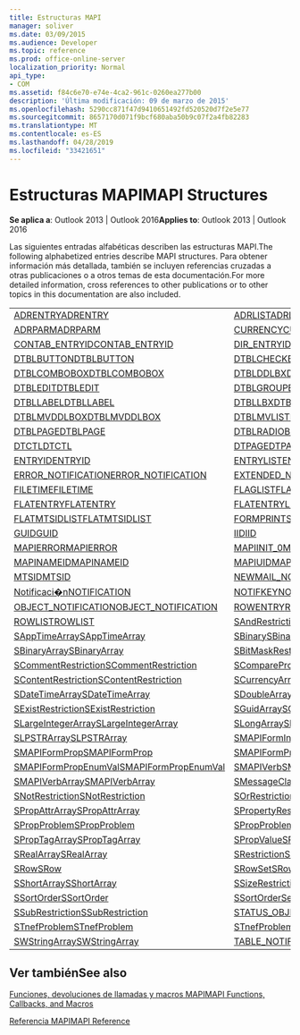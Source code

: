 ```yaml
---
title: Estructuras MAPI
manager: soliver
ms.date: 03/09/2015
ms.audience: Developer
ms.topic: reference
ms.prod: office-online-server
localization_priority: Normal
api_type:
- COM
ms.assetid: f84c6e70-e74e-4ca2-961c-0260ea277b00
description: 'Última modificación: 09 de marzo de 2015'
ms.openlocfilehash: 5290cc871f47d9410651492fd520520d7f2e5e77
ms.sourcegitcommit: 8657170d071f9bcf680aba50b9c07f2a4fb82283
ms.translationtype: MT
ms.contentlocale: es-ES
ms.lasthandoff: 04/28/2019
ms.locfileid: "33421651"
---
```

# <a name="mapi-structures"></a><span data-ttu-id="d15e6-103">Estructuras MAPI</span><span class="sxs-lookup"><span data-stu-id="d15e6-103">MAPI Structures</span></span>

  
  
<span data-ttu-id="d15e6-104">**Se aplica a**: Outlook 2013 | Outlook 2016</span><span class="sxs-lookup"><span data-stu-id="d15e6-104">**Applies to**: Outlook 2013 | Outlook 2016</span></span> 
  
<span data-ttu-id="d15e6-105">Las siguientes entradas alfabéticas describen las estructuras MAPI.</span><span class="sxs-lookup"><span data-stu-id="d15e6-105">The following alphabetized entries describe MAPI structures.</span></span> <span data-ttu-id="d15e6-106">Para obtener información más detallada, también se incluyen referencias cruzadas a otras publicaciones o a otros temas de esta documentación.</span><span class="sxs-lookup"><span data-stu-id="d15e6-106">For more detailed information, cross references to other publications or to other topics in this documentation are also included.</span></span>
  
|||
|:-----|:-----|
|[<span data-ttu-id="d15e6-107">ADRENTRY</span><span class="sxs-lookup"><span data-stu-id="d15e6-107">ADRENTRY</span></span>](adrentry.md) <br/> |[<span data-ttu-id="d15e6-108">ADRLIST</span><span class="sxs-lookup"><span data-stu-id="d15e6-108">ADRLIST</span></span>](adrlist.md) <br/> |
|[<span data-ttu-id="d15e6-109">ADRPARM</span><span class="sxs-lookup"><span data-stu-id="d15e6-109">ADRPARM</span></span>](adrparm.md) <br/> |[<span data-ttu-id="d15e6-110">CURRENCY</span><span class="sxs-lookup"><span data-stu-id="d15e6-110">CURRENCY</span></span>](currency.md) <br/> |
|[<span data-ttu-id="d15e6-111">CONTAB_ENTRYID</span><span class="sxs-lookup"><span data-stu-id="d15e6-111">CONTAB_ENTRYID</span></span>](contab_entryid.md) <br/> |[<span data-ttu-id="d15e6-112">DIR_ENTRYID</span><span class="sxs-lookup"><span data-stu-id="d15e6-112">DIR_ENTRYID</span></span>](dir_entryid.md) <br/> |
|[<span data-ttu-id="d15e6-113">DTBLBUTTON</span><span class="sxs-lookup"><span data-stu-id="d15e6-113">DTBLBUTTON</span></span>](dtblbutton.md) <br/> |[<span data-ttu-id="d15e6-114">DTBLCHECKBOX</span><span class="sxs-lookup"><span data-stu-id="d15e6-114">DTBLCHECKBOX</span></span>](dtblcheckbox.md) <br/> |
|[<span data-ttu-id="d15e6-115">DTBLCOMBOBOX</span><span class="sxs-lookup"><span data-stu-id="d15e6-115">DTBLCOMBOBOX</span></span>](dtblcombobox.md) <br/> |[<span data-ttu-id="d15e6-116">DTBLDDLBX</span><span class="sxs-lookup"><span data-stu-id="d15e6-116">DTBLDDLBX</span></span>](dtblddlbx.md) <br/> |
|[<span data-ttu-id="d15e6-117">DTBLEDIT</span><span class="sxs-lookup"><span data-stu-id="d15e6-117">DTBLEDIT</span></span>](dtbledit.md) <br/> |[<span data-ttu-id="d15e6-118">DTBLGROUPBOX</span><span class="sxs-lookup"><span data-stu-id="d15e6-118">DTBLGROUPBOX</span></span>](dtblgroupbox.md) <br/> |
|[<span data-ttu-id="d15e6-119">DTBLLABEL</span><span class="sxs-lookup"><span data-stu-id="d15e6-119">DTBLLABEL</span></span>](dtbllabel.md) <br/> |[<span data-ttu-id="d15e6-120">DTBLLBX</span><span class="sxs-lookup"><span data-stu-id="d15e6-120">DTBLLBX</span></span>](dtbllbx.md) <br/> |
|[<span data-ttu-id="d15e6-121">DTBLMVDDLBOX</span><span class="sxs-lookup"><span data-stu-id="d15e6-121">DTBLMVDDLBOX</span></span>](dtblmvddlbox.md) <br/> |[<span data-ttu-id="d15e6-122">DTBLMVLISTBOX</span><span class="sxs-lookup"><span data-stu-id="d15e6-122">DTBLMVLISTBOX</span></span>](dtblmvlistbox.md) <br/> |
|[<span data-ttu-id="d15e6-123">DTBLPAGE</span><span class="sxs-lookup"><span data-stu-id="d15e6-123">DTBLPAGE</span></span>](dtblpage.md) <br/> |[<span data-ttu-id="d15e6-124">DTBLRADIOBUTTON</span><span class="sxs-lookup"><span data-stu-id="d15e6-124">DTBLRADIOBUTTON</span></span>](dtblradiobutton.md) <br/> |
|[<span data-ttu-id="d15e6-125">DTCTL</span><span class="sxs-lookup"><span data-stu-id="d15e6-125">DTCTL</span></span>](dtctl.md) <br/> |[<span data-ttu-id="d15e6-126">DTPAGE</span><span class="sxs-lookup"><span data-stu-id="d15e6-126">DTPAGE</span></span>](dtpage.md) <br/> |
|[<span data-ttu-id="d15e6-127">ENTRYID</span><span class="sxs-lookup"><span data-stu-id="d15e6-127">ENTRYID</span></span>](entryid.md) <br/> |[<span data-ttu-id="d15e6-128">ENTRYLIST</span><span class="sxs-lookup"><span data-stu-id="d15e6-128">ENTRYLIST</span></span>](entrylist.md) <br/> |
|[<span data-ttu-id="d15e6-129">ERROR_NOTIFICATION</span><span class="sxs-lookup"><span data-stu-id="d15e6-129">ERROR_NOTIFICATION</span></span>](error_notification.md) <br/> |[<span data-ttu-id="d15e6-130">EXTENDED_NOTIFICATION</span><span class="sxs-lookup"><span data-stu-id="d15e6-130">EXTENDED_NOTIFICATION</span></span>](extended_notification.md) <br/> |
|[<span data-ttu-id="d15e6-131">FILETIME</span><span class="sxs-lookup"><span data-stu-id="d15e6-131">FILETIME</span></span>](filetime.md) <br/> |[<span data-ttu-id="d15e6-132">FLAGLIST</span><span class="sxs-lookup"><span data-stu-id="d15e6-132">FLAGLIST</span></span>](flaglist.md) <br/> |
|[<span data-ttu-id="d15e6-133">FLATENTRY</span><span class="sxs-lookup"><span data-stu-id="d15e6-133">FLATENTRY</span></span>](flatentry.md) <br/> |[<span data-ttu-id="d15e6-134">FLATENTRYLIST</span><span class="sxs-lookup"><span data-stu-id="d15e6-134">FLATENTRYLIST</span></span>](flatentrylist.md) <br/> |
|[<span data-ttu-id="d15e6-135">FLATMTSIDLIST</span><span class="sxs-lookup"><span data-stu-id="d15e6-135">FLATMTSIDLIST</span></span>](flatmtsidlist.md) <br/> |[<span data-ttu-id="d15e6-136">FORMPRINTSETUP</span><span class="sxs-lookup"><span data-stu-id="d15e6-136">FORMPRINTSETUP</span></span>](formprintsetup.md) <br/> |
|[<span data-ttu-id="d15e6-137">GUID</span><span class="sxs-lookup"><span data-stu-id="d15e6-137">GUID</span></span>](guid.md) <br/> |[<span data-ttu-id="d15e6-138">IID</span><span class="sxs-lookup"><span data-stu-id="d15e6-138">IID</span></span>](iid.md) <br/> |
|[<span data-ttu-id="d15e6-139">MAPIERROR</span><span class="sxs-lookup"><span data-stu-id="d15e6-139">MAPIERROR</span></span>](mapierror.md) <br/> |[<span data-ttu-id="d15e6-140">MAPIINIT_0</span><span class="sxs-lookup"><span data-stu-id="d15e6-140">MAPIINIT_0</span></span>](mapiinit_0.md) <br/> |
|[<span data-ttu-id="d15e6-141">MAPINAMEID</span><span class="sxs-lookup"><span data-stu-id="d15e6-141">MAPINAMEID</span></span>](mapinameid.md) <br/> |[<span data-ttu-id="d15e6-142">MAPIUID</span><span class="sxs-lookup"><span data-stu-id="d15e6-142">MAPIUID</span></span>](mapiuid.md) <br/> |
|[<span data-ttu-id="d15e6-143">MTSID</span><span class="sxs-lookup"><span data-stu-id="d15e6-143">MTSID</span></span>](mtsid.md) <br/> |[<span data-ttu-id="d15e6-144">NEWMAIL_NOTIFICATION</span><span class="sxs-lookup"><span data-stu-id="d15e6-144">NEWMAIL_NOTIFICATION</span></span>](newmail_notification.md) <br/> |
|[<span data-ttu-id="d15e6-145">Notificaci�n</span><span class="sxs-lookup"><span data-stu-id="d15e6-145">NOTIFICATION</span></span>](notification.md) <br/> |[<span data-ttu-id="d15e6-146">NOTIFKEY</span><span class="sxs-lookup"><span data-stu-id="d15e6-146">NOTIFKEY</span></span>](notifkey.md) <br/> |
|[<span data-ttu-id="d15e6-147">OBJECT_NOTIFICATION</span><span class="sxs-lookup"><span data-stu-id="d15e6-147">OBJECT_NOTIFICATION</span></span>](object_notification.md) <br/> |[<span data-ttu-id="d15e6-148">ROWENTRY</span><span class="sxs-lookup"><span data-stu-id="d15e6-148">ROWENTRY</span></span>](rowentry.md) <br/> |
|[<span data-ttu-id="d15e6-149">ROWLIST</span><span class="sxs-lookup"><span data-stu-id="d15e6-149">ROWLIST</span></span>](rowlist.md) <br/> |[<span data-ttu-id="d15e6-150">SAndRestriction</span><span class="sxs-lookup"><span data-stu-id="d15e6-150">SAndRestriction</span></span>](sandrestriction.md) <br/> |
|[<span data-ttu-id="d15e6-151">SAppTimeArray</span><span class="sxs-lookup"><span data-stu-id="d15e6-151">SAppTimeArray</span></span>](sapptimearray.md) <br/> |[<span data-ttu-id="d15e6-152">SBinary</span><span class="sxs-lookup"><span data-stu-id="d15e6-152">SBinary</span></span>](sbinary.md) <br/> |
|[<span data-ttu-id="d15e6-153">SBinaryArray</span><span class="sxs-lookup"><span data-stu-id="d15e6-153">SBinaryArray</span></span>](sbinaryarray.md) <br/> |[<span data-ttu-id="d15e6-154">SBitMaskRestriction</span><span class="sxs-lookup"><span data-stu-id="d15e6-154">SBitMaskRestriction</span></span>](sbitmaskrestriction.md) <br/> |
|[<span data-ttu-id="d15e6-155">SCommentRestriction</span><span class="sxs-lookup"><span data-stu-id="d15e6-155">SCommentRestriction</span></span>](scommentrestriction.md) <br/> |[<span data-ttu-id="d15e6-156">SComparePropsRestriction</span><span class="sxs-lookup"><span data-stu-id="d15e6-156">SComparePropsRestriction</span></span>](scomparepropsrestriction.md) <br/> |
|[<span data-ttu-id="d15e6-157">SContentRestriction</span><span class="sxs-lookup"><span data-stu-id="d15e6-157">SContentRestriction</span></span>](scontentrestriction.md) <br/> |[<span data-ttu-id="d15e6-158">SCurrencyArray</span><span class="sxs-lookup"><span data-stu-id="d15e6-158">SCurrencyArray</span></span>](scurrencyarray.md) <br/> |
|[<span data-ttu-id="d15e6-159">SDateTimeArray</span><span class="sxs-lookup"><span data-stu-id="d15e6-159">SDateTimeArray</span></span>](sdatetimearray.md) <br/> |[<span data-ttu-id="d15e6-160">SDoubleArray</span><span class="sxs-lookup"><span data-stu-id="d15e6-160">SDoubleArray</span></span>](sdoublearray.md) <br/> |
|[<span data-ttu-id="d15e6-161">SExistRestriction</span><span class="sxs-lookup"><span data-stu-id="d15e6-161">SExistRestriction</span></span>](sexistrestriction.md) <br/> |[<span data-ttu-id="d15e6-162">SGuidArray</span><span class="sxs-lookup"><span data-stu-id="d15e6-162">SGuidArray</span></span>](sguidarray.md) <br/> |
|[<span data-ttu-id="d15e6-163">SLargeIntegerArray</span><span class="sxs-lookup"><span data-stu-id="d15e6-163">SLargeIntegerArray</span></span>](slargeintegerarray.md) <br/> |[<span data-ttu-id="d15e6-164">SLongArray</span><span class="sxs-lookup"><span data-stu-id="d15e6-164">SLongArray</span></span>](slongarray.md) <br/> |
|[<span data-ttu-id="d15e6-165">SLPSTRArray</span><span class="sxs-lookup"><span data-stu-id="d15e6-165">SLPSTRArray</span></span>](slpstrarray.md) <br/> |[<span data-ttu-id="d15e6-166">SMAPIFormInfoArray</span><span class="sxs-lookup"><span data-stu-id="d15e6-166">SMAPIFormInfoArray</span></span>](smapiforminfoarray.md) <br/> |
|[<span data-ttu-id="d15e6-167">SMAPIFormProp</span><span class="sxs-lookup"><span data-stu-id="d15e6-167">SMAPIFormProp</span></span>](smapiformprop.md) <br/> |[<span data-ttu-id="d15e6-168">SMAPIFormPropArray</span><span class="sxs-lookup"><span data-stu-id="d15e6-168">SMAPIFormPropArray</span></span>](smapiformproparray.md) <br/> |
|[<span data-ttu-id="d15e6-169">SMAPIFormPropEnumVal</span><span class="sxs-lookup"><span data-stu-id="d15e6-169">SMAPIFormPropEnumVal</span></span>](smapiformpropenumval.md) <br/> |[<span data-ttu-id="d15e6-170">SMAPIVerb</span><span class="sxs-lookup"><span data-stu-id="d15e6-170">SMAPIVerb</span></span>](smapiverb.md) <br/> |
|[<span data-ttu-id="d15e6-171">SMAPIVerbArray</span><span class="sxs-lookup"><span data-stu-id="d15e6-171">SMAPIVerbArray</span></span>](smapiverbarray.md) <br/> |[<span data-ttu-id="d15e6-172">SMessageClassArray</span><span class="sxs-lookup"><span data-stu-id="d15e6-172">SMessageClassArray</span></span>](smessageclassarray.md) <br/> |
|[<span data-ttu-id="d15e6-173">SNotRestriction</span><span class="sxs-lookup"><span data-stu-id="d15e6-173">SNotRestriction</span></span>](snotrestriction.md) <br/> |[<span data-ttu-id="d15e6-174">SOrRestriction</span><span class="sxs-lookup"><span data-stu-id="d15e6-174">SOrRestriction</span></span>](sorrestriction.md) <br/> |
|[<span data-ttu-id="d15e6-175">SPropAttrArray</span><span class="sxs-lookup"><span data-stu-id="d15e6-175">SPropAttrArray</span></span>](spropattrarray.md) <br/> |[<span data-ttu-id="d15e6-176">SPropertyRestriction</span><span class="sxs-lookup"><span data-stu-id="d15e6-176">SPropertyRestriction</span></span>](spropertyrestriction.md) <br/> |
|[<span data-ttu-id="d15e6-177">SPropProblem</span><span class="sxs-lookup"><span data-stu-id="d15e6-177">SPropProblem</span></span>](spropproblem.md) <br/> |[<span data-ttu-id="d15e6-178">SPropProblemArray</span><span class="sxs-lookup"><span data-stu-id="d15e6-178">SPropProblemArray</span></span>](spropproblemarray.md) <br/> |
|[<span data-ttu-id="d15e6-179">SPropTagArray</span><span class="sxs-lookup"><span data-stu-id="d15e6-179">SPropTagArray</span></span>](sproptagarray.md) <br/> |[<span data-ttu-id="d15e6-180">SPropValue</span><span class="sxs-lookup"><span data-stu-id="d15e6-180">SPropValue</span></span>](spropvalue.md) <br/> |
|[<span data-ttu-id="d15e6-181">SRealArray</span><span class="sxs-lookup"><span data-stu-id="d15e6-181">SRealArray</span></span>](srealarray.md) <br/> |[<span data-ttu-id="d15e6-182">SRestriction</span><span class="sxs-lookup"><span data-stu-id="d15e6-182">SRestriction</span></span>](srestriction.md) <br/> |
|[<span data-ttu-id="d15e6-183">SRow</span><span class="sxs-lookup"><span data-stu-id="d15e6-183">SRow</span></span>](srow.md) <br/> |[<span data-ttu-id="d15e6-184">SRowSet</span><span class="sxs-lookup"><span data-stu-id="d15e6-184">SRowSet</span></span>](srowset.md) <br/> |
|[<span data-ttu-id="d15e6-185">SShortArray</span><span class="sxs-lookup"><span data-stu-id="d15e6-185">SShortArray</span></span>](sshortarray.md) <br/> |[<span data-ttu-id="d15e6-186">SSizeRestriction</span><span class="sxs-lookup"><span data-stu-id="d15e6-186">SSizeRestriction</span></span>](ssizerestriction.md) <br/> |
|[<span data-ttu-id="d15e6-187">SSortOrder</span><span class="sxs-lookup"><span data-stu-id="d15e6-187">SSortOrder</span></span>](ssortorder.md) <br/> |[<span data-ttu-id="d15e6-188">SSortOrderSet</span><span class="sxs-lookup"><span data-stu-id="d15e6-188">SSortOrderSet</span></span>](ssortorderset.md) <br/> |
|[<span data-ttu-id="d15e6-189">SSubRestriction</span><span class="sxs-lookup"><span data-stu-id="d15e6-189">SSubRestriction</span></span>](ssubrestriction.md) <br/> |[<span data-ttu-id="d15e6-190">STATUS_OBJECT_NOTIFICATION</span><span class="sxs-lookup"><span data-stu-id="d15e6-190">STATUS_OBJECT_NOTIFICATION</span></span>](status_object_notification.md) <br/> |
|[<span data-ttu-id="d15e6-191">STnefProblem</span><span class="sxs-lookup"><span data-stu-id="d15e6-191">STnefProblem</span></span>](stnefproblem.md) <br/> |[<span data-ttu-id="d15e6-192">STnefProblemArray</span><span class="sxs-lookup"><span data-stu-id="d15e6-192">STnefProblemArray</span></span>](stnefproblemarray.md) <br/> |
|[<span data-ttu-id="d15e6-193">SWStringArray</span><span class="sxs-lookup"><span data-stu-id="d15e6-193">SWStringArray</span></span>](swstringarray.md) <br/> |[<span data-ttu-id="d15e6-194">TABLE_NOTIFICATION</span><span class="sxs-lookup"><span data-stu-id="d15e6-194">TABLE_NOTIFICATION</span></span>](table_notification.md) <br/> |
   
## <a name="see-also"></a><span data-ttu-id="d15e6-195">Ver también</span><span class="sxs-lookup"><span data-stu-id="d15e6-195">See also</span></span>



[<span data-ttu-id="d15e6-196">Funciones, devoluciones de llamadas y macros MAPI</span><span class="sxs-lookup"><span data-stu-id="d15e6-196">MAPI Functions, Callbacks, and Macros</span></span>](mapi-functions-callbacks-and-macros.md)


[<span data-ttu-id="d15e6-197">Referencia MAPI</span><span class="sxs-lookup"><span data-stu-id="d15e6-197">MAPI Reference</span></span>](mapi-reference.md)

